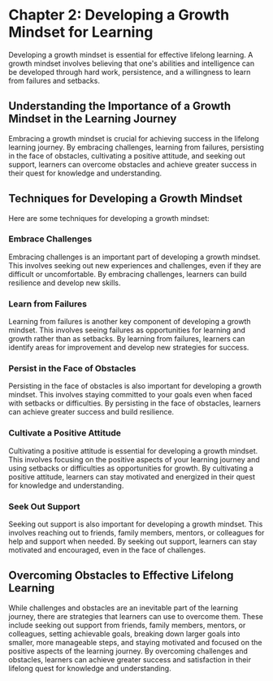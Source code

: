 Chapter 2: Developing a Growth Mindset for Learning
===================================================

Developing a growth mindset is essential for effective lifelong learning. A growth mindset involves believing that one's abilities and intelligence can be developed through hard work, persistence, and a willingness to learn from failures and setbacks.

Understanding the Importance of a Growth Mindset in the Learning Journey
------------------------------------------------------------------------

Embracing a growth mindset is crucial for achieving success in the lifelong learning journey. By embracing challenges, learning from failures, persisting in the face of obstacles, cultivating a positive attitude, and seeking out support, learners can overcome obstacles and achieve greater success in their quest for knowledge and understanding.

Techniques for Developing a Growth Mindset
------------------------------------------

Here are some techniques for developing a growth mindset:

### Embrace Challenges

Embracing challenges is an important part of developing a growth mindset. This involves seeking out new experiences and challenges, even if they are difficult or uncomfortable. By embracing challenges, learners can build resilience and develop new skills.

### Learn from Failures

Learning from failures is another key component of developing a growth mindset. This involves seeing failures as opportunities for learning and growth rather than as setbacks. By learning from failures, learners can identify areas for improvement and develop new strategies for success.

### Persist in the Face of Obstacles

Persisting in the face of obstacles is also important for developing a growth mindset. This involves staying committed to your goals even when faced with setbacks or difficulties. By persisting in the face of obstacles, learners can achieve greater success and build resilience.

### Cultivate a Positive Attitude

Cultivating a positive attitude is essential for developing a growth mindset. This involves focusing on the positive aspects of your learning journey and using setbacks or difficulties as opportunities for growth. By cultivating a positive attitude, learners can stay motivated and energized in their quest for knowledge and understanding.

### Seek Out Support

Seeking out support is also important for developing a growth mindset. This involves reaching out to friends, family members, mentors, or colleagues for help and support when needed. By seeking out support, learners can stay motivated and encouraged, even in the face of challenges.

Overcoming Obstacles to Effective Lifelong Learning
---------------------------------------------------

While challenges and obstacles are an inevitable part of the learning journey, there are strategies that learners can use to overcome them. These include seeking out support from friends, family members, mentors, or colleagues, setting achievable goals, breaking down larger goals into smaller, more manageable steps, and staying motivated and focused on the positive aspects of the learning journey. By overcoming challenges and obstacles, learners can achieve greater success and satisfaction in their lifelong quest for knowledge and understanding.
